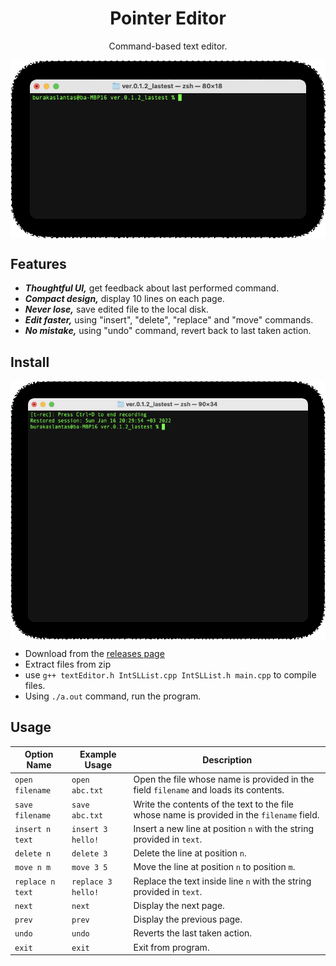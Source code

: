 <h1 align="center">Pointer Editor</h2>
<p align="center">
Command-based text editor.
</p>
<p align="center">
<img align="center" src="./docs/pointer_editor.gif" />
</p>

## Features

* ***Thoughtful UI,*** get feedback about last performed command.
* ***Compact design,*** display 10 lines on each page.
* ***Never lose,*** save edited file to the local disk.
* ***Edit faster,*** using "insert", "delete", "replace" and "move" commands.
* ***No mistake,*** using "undo" command, revert back to last taken action.

## Install
<p align="center">
<img align="center" src="./docs/install.gif" />
</p>

* Download from the [releases page](https://github.com/burakaslantas/PointerEditor/releases/)
* Extract files from zip
* use `g++ textEditor.h IntSLList.cpp IntSLList.h main.cpp` to compile files.
* Using `./a.out` command, run the program.

## Usage
|Option Name|Example Usage|Description|
|----------------|------------------|-------------------------------|
|`open filename` |`open abc.txt`    |Open the file whose name is provided in the field `filename` and loads its contents.      |
|`save filename` |`save abc.txt`    |Write the contents of the text to the file whose name is provided in the `filename` field.|
|`insert n text` |`insert 3 hello!` |Insert a new line at position `n` with the string provided in `text`.                     |
|`delete n`      |`delete 3`        |Delete the line at position `n`.                                                          |
|`move n m`      |`move 3 5`        |Move the line at position `n` to position `m`.                                            |
|`replace n text`|`replace 3 hello!`|Replace the text inside line `n` with the string provided in `text`.                      |
|`next`          |`next`            |Display the next page.                                                                    |
|`prev`          |`prev`            |Display the previous page.                                                                |
|`undo`          |`undo`            |Reverts the last taken action.                                                            |
|`exit`          |`exit`            |Exit from program.                                                                        |
